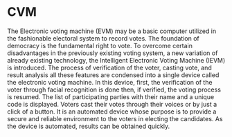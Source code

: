 # CVM
The Electronic voting machine (EVM) may be a basic computer utilized in the fashionable
electoral system to record votes. The foundation of democracy is the fundamental right to
vote. To overcome certain disadvantages in the previously existing voting system, a new
variation of already existing technology, the Intelligent Electronic Voting Machine (IEVM) is
introduced. The process of verification of the voter, casting vote, and result analysis all
these features are condensed into a single device called the electronic voting machine.
In this device, first, the verification of the voter through facial recognition is done then,
if verified, the voting process is resumed. The list of participating parties with
their name and a unique code is displayed. Voters cast their votes through their voices or
by just a click of a button. It is an automated device whose purpose is to provide a
secure and reliable environment to the voters in electing the candidates. As the device is
automated, results can be obtained quickly.
